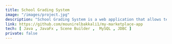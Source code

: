 ```yaml
---
title: School Grading System
image: "/images/project.jpg"
description: "School Grading System is a web application that allows teachers to manage their students grades and attendance."
link: https://github.com/mounirelbakkali1/my-marketplace-app
tech: [ Java , JavaFx , Scene Builder ,  MySQL , JDBC ]
private: false
---
```

